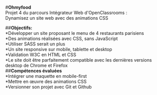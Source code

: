 #__Ohmyfood__   
Projet 4 du parcours Intégrateur Web d'OpenClassrooms :  
Dynamisez un site web avec des animations CSS  

##__Objectifs:__    
*Développer un site proposant le menu de 4 restaurants parisiens  
*Des animations réalisées avec CSS, sans JavaScript  
*Utiliser SASS serait un plus  
*Un site responsive sur mobile, tablette et desktop  
*Validation W3C en HTML et CSS  
*Le site doit être parfaitement compatible avec les dernières versions desktop de Chrome et Firefox  
##__Compétences évaluées__  
*Intégrer une maquette en mobile-first  
*Mettre en œuvre des animations CSS  
*Versionner son projet avec Git et Github  